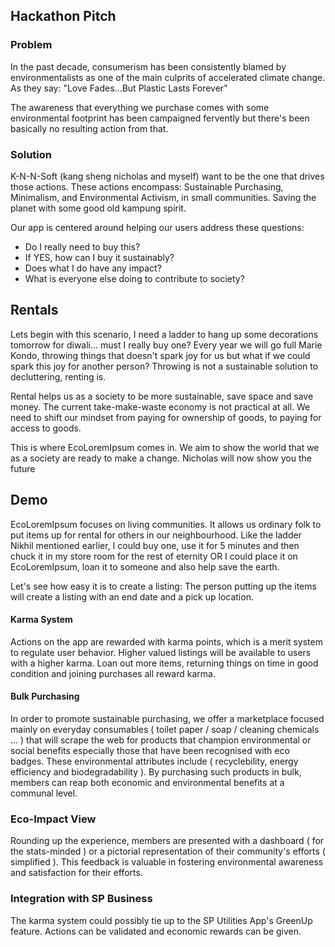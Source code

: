 ## Hackathon Pitch 

### Problem

In the past decade, consumerism has been consistently blamed by environmentalists as one of the main culprits of accelerated climate change.
As they say: "Love Fades...But Plastic Lasts Forever"

The awareness that everything we purchase comes with some environmental footprint has been campaigned fervently but there's been basically no resulting action from that.

### Solution

K-N-N-Soft (kang sheng nicholas and myself) want to be the one that drives those actions. These actions encompass: 
Sustainable Purchasing, 
Minimalism, 
and Environmental Activism, 
in small communities. Saving the planet with some good old kampung spirit.

Our app is centered around helping our users address these questions:

- Do I really need to buy this?
- If YES, how can I buy it sustainably?
- Does what I do have any impact?
- What is everyone else doing to contribute to society?

## Rentals

Lets begin with this scenario, I need a ladder to hang up some decorations tomorrow for diwali... must I really buy one? 
Every year we will go full Marie Kondo, throwing things that doesn't spark joy for us but what if we could spark this joy for another person? 
Throwing is not a sustainable solution to decluttering, renting is. 

Rental helps us as a society to be more sustainable, save space and save money. The current take-make-waste economy is not practical at all. 
We need to shift our mindset from paying for ownership of goods, to paying for access to goods.

This is where EcoLoremIpsum comes in. We aim to show the world that we as a society are ready to make a change. Nicholas will now show you the future

## Demo

EcoLoremIpsum focuses on living communities. 
It allows us ordinary folk to put items up for rental for others in our neighbourhood.
Like the ladder Nikhil mentioned earlier, I could buy one, use it for 5 minutes and then chuck it in my store room for the rest of eternity
OR I could place it on EcoLoremIpsum, loan it to someone and also help save the earth.

Let's see how easy it is to create a listing:
The person putting up the items will create a listing with an end date and a pick up location. 

#### Karma System

Actions on the app are rewarded with karma points, which is a merit system to regulate user behavior. 
Higher valued listings will be available to users with a higher karma.
Loan out more items, returning things on time in good condition and joining purchases all reward karma.

#### Bulk Purchasing 

In order to promote sustainable purchasing, we offer a marketplace focused mainly on everyday consumables ( toilet paper / soap / cleaning chemicals ... ) that will scrape the web for products that champion environmental or social benefits especially those that have been recognised with eco badges. These environmental attributes include ( recyclebility, energy efficiency and biodegradability ). By purchasing such products in bulk, members can reap both economic and environmental benefits at a communal level.

### Eco-Impact View

Rounding up the experience, members are presented with a dashboard ( for the stats-minded ) or a pictorial representation of their community's efforts ( simplified ). This feedback is valuable in fostering environmental awareness and satisfaction for their efforts.


### Integration with SP Business

The karma system could possibly tie up to the SP Utilities App's GreenUp feature. Actions can be validated and economic rewards can be given.



